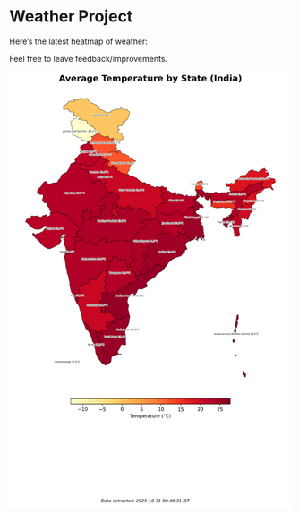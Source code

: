 # Weather Project

Here’s the latest heatmap of weather:

Feel free to leave feedback/improvements.

![India Heatmap](docs/assets/india_heatmap.png?v=03B829)
